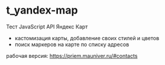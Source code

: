 # t_yandex-map

Тест JavaScript API Яндекс Карт

-   кастомизация карты, добавление своих стилей и цветов
-   поиск маркеров на карте по списку адресов

рабочая версия: https://priem.mauniver.ru/#contacts
